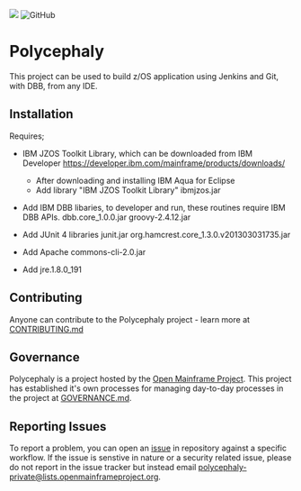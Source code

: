 ![](https://github.com/openmainframeproject/artwork/blob/master/projects/polycephaly/polycephaly-color.svg)
![GitHub](https://img.shields.io/github/license/openmainframeproject/polycephaly)

# Polycephaly 
This project can be used to build z/OS application using Jenkins and Git, with DBB, from any IDE.

## Installation
Requires;
- IBM JZOS Toolkit Library, which can be downloaded from IBM Developer https://developer.ibm.com/mainframe/products/downloads/
    - After downloading and installing IBM Aqua for Eclipse
    - Add library "IBM JZOS Toolkit Library"
        ibmjzos.jar
    
- Add IBM DBB libaries, to developer and run, these routines require IBM DBB APIs.
    dbb.core_1.0.0.jar
    groovy-2.4.12.jar
    
 - Add JUnit 4 libraries
    junit.jar
    org.hamcrest.core_1.3.0.v201303031735.jar
    
- Add Apache commons-cli-2.0.jar
- Add jre.1.8.0_191

## Contributing
Anyone can contribute to the Polycephaly project - learn more at [CONTRIBUTING.md](CONTRIBUTING.md)

## Governance
Polycephaly is a project hosted by the [Open Mainframe Project](https://openmainframeproject.org). This project has established it's own processes for managing day-to-day processes in the project at [GOVERNANCE.md](GOVERNANCE.md).

## Reporting Issues
To report a problem, you can open an [issue](https://github.com/openmainframeproject/polycephaly/issues) in repository against a specific workflow. If the issue is senstive in nature or a security related issue, please do not report in the issue tracker but instead email polycephaly-private@lists.openmainframeproject.org.

